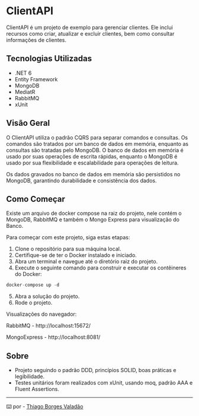 # ClientAPI

ClientAPI é um projeto de exemplo para gerenciar clientes. Ele inclui recursos como criar, atualizar e excluir clientes, bem como consultar informações de clientes.

## Tecnologias Utilizadas

- .NET 6
- Entity Framework
- MongoDB
- MediatR
- RabbitMQ
- xUnit

## Visão Geral

O ClientAPI utiliza o padrão CQRS para separar comandos e consultas. Os comandos são tratados por um banco de dados em memória, enquanto as consultas são tratadas pelo MongoDB. O banco de dados em memória é usado por suas operações de escrita rápidas, enquanto o MongoDB é usado por sua flexibilidade e escalabilidade para operações de leitura.

Os dados gravados no banco de dados em memória são persistidos no MongoDB, garantindo durabilidade e consistência dos dados.

## Como Começar

Existe um arquivo de docker compose na raiz do projeto, nele contém o MongoDB, RabbitMQ e também o Mongo Express para visualização do Banco.

Para começar com este projeto, siga estas etapas:

1. Clone o repositório para sua máquina local.
2. Certifique-se de ter o Docker instalado e iniciado.
3. Abra um terminal e navegue até o diretório raiz do projeto.
4. Execute o seguinte comando para construir e executar os contêineres do Docker:
 
 ```C#
 docker-compose up -d
 ```

5. Abra a solução do projeto.
6. Rode o projeto.

Visualizações do navegador:

RabbitMQ - http://localhost:15672/

MongoExpress - http://localhost:8081/

## Sobre

+ Projeto seguindo o padrão DDD, princípios SOLID, boas práticas e legibilidade.
+ Testes unitários foram realizados com xUnit, usando moq, padrão AAA e Fluent Assertions.

---
⌨️ por - [Thiago Borges Valadão](https://www.linkedin.com/in/thiagoborgesv/)
